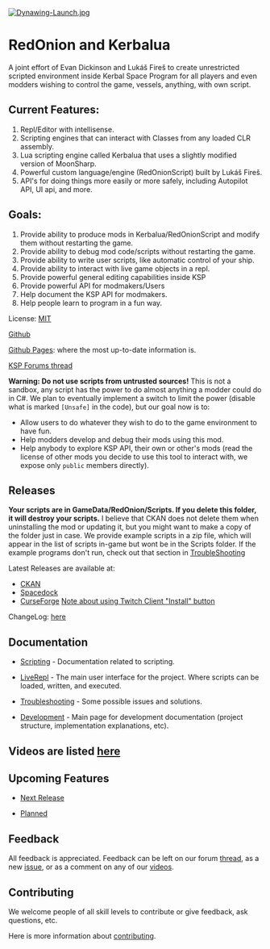 [![Dynawing-Launch.jpg](https://i.postimg.cc/CMskNBBk/Dynawing-Launch.jpg)](https://postimg.cc/HjjrWLtk)

# RedOnion and Kerbalua

A joint effort of Evan Dickinson and Lukáš Fireš to create
unrestricted scripted environment inside Kerbal Space Program
for all players and even modders wishing to control the game,
vessels, anything, with own script.

## Current Features:
1. Repl/Editor with intellisense.
1. Scripting engines that can interact with Classes from any loaded CLR assembly. 
1. Lua scripting engine called Kerbalua that uses a slightly modified version of MoonSharp.
1. Powerful custom language/engine (RedOnionScript) built by Lukáš Fireš.
1. API's for doing things more easily or more safely, including Autopilot API, UI api, and more.

## Goals:
1. Provide ability to produce mods in Kerbalua/RedOnionScript and modify them without restarting the game.
1. Provide ability to debug mod code/scripts without restarting the game.
1. Provide ability to write user scripts, like automatic control of your ship.
1. Provide ability to interact with live game objects in a repl.
1. Provide powerful general editing capabilities inside KSP
1. Provide powerful API for modmakers/Users
1. Help document the KSP API for modmakers.
1. Help people learn to program in a fun way.

License: [MIT](https://github.com/evandisoft/RedOnion/blob/master/LICENSE)

[Github](https://github.com/evandisoft/RedOnion)

[Github Pages](https://evandisoft.github.io/RedOnion): where the most up-to-date information is.

[KSP Forums thread](https://forum.kerbalspaceprogram.com/index.php?/topic/189983-18x-redonion-unrestricted-in-game-scripting-v-040/)

**Warning: Do not use scripts from untrusted sources!**
This is not a sandbox, any script has the power to do almost anything a modder could do in C#.
We plan to eventually implement a switch to limit the power
(disable what is marked `[Unsafe]` in the code),
but our goal now is to:

- Allow users to do whatever they wish to do to the game environment to have fun.
- Help modders develop and debug their mods using this mod.
- Help anybody to explore KSP API, their own or other's mods
  (read the license of other mods you decide to use this tool to interact with, we expose only `public` members directly).

## Releases

**Your scripts are in GameData/RedOnion/Scripts. If you delete this folder, it will destroy your scripts.** I believe that CKAN does not delete them when uninstalling the mod or updating it, but you might want to make a copy of the folder just in case. We provide example scripts in a zip file, which will appear in the list of scripts in-game but wont be in the Scripts folder. If the example programs don't run, check out that section in [TroubleShooting](https://evandisoft.github.io/RedOnion/TroubleShooting)

Latest Releases are available at:
- [CKAN](https://github.com/KSP-CKAN/CKAN)
- [Spacedock](https://spacedock.info/mod/2116/Red%20Onion)
- [CurseForge](https://www.curseforge.com/kerbal/ksp-mods/redonion) [Note about using Twitch Client "Install" button](https://evandisoft.github.io/RedOnion/TwitchClientInstallsNote)

ChangeLog: [here](https://evandisoft.github.io/RedOnion/ChangeLog#current)

## Documentation

- [Scripting](https://evandisoft.github.io/RedOnion/ScriptingReadme) - Documentation related to scripting.

- [LiveRepl](https://evandisoft.github.io/RedOnion/LiveRepl) - The main user interface for the project. Where scripts can be loaded, written, and executed.

- [Troubleshooting](https://evandisoft.github.io/RedOnion/TroubleShooting) - Some possible issues and solutions.

- [Development](https://evandisoft.github.io/RedOnion/DevelopmentReadme) - Main page for development documentation (project structure, implementation explanations, etc).

## Videos are listed [here](https://evandisoft.github.io/RedOnion/Videos)

## Upcoming Features

- [Next Release](https://evandisoft.github.io/RedOnion/ChangeLog#next-release)

- [Planned](https://evandisoft.github.io/RedOnion/ChangeLog#planned-features)

## Feedback

All feedback is appreciated. Feedback can be left on our forum [thread](https://forum.kerbalspaceprogram.com/index.php?/topic/189983-18x-redonion-unrestricted-in-game-scripting-v-040/), as a new [issue](https://github.com/evandisoft/RedOnion/issues), or as a comment on any of our [videos](https://evandisoft.github.io/RedOnion/Videos).

## Contributing

We welcome people of all skill levels to contribute or give feedback, ask questions, etc.

Here is more information about [contributing](https://github.com/evandisoft/RedOnion/blob/gh-pages/Contributing.md).
